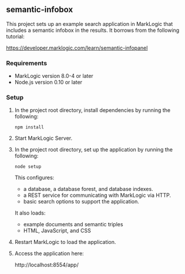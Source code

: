 ## semantic-infobox

This project sets up an example search application in MarkLogic that includes a semantic infobox in the results. It borrows from the following tutorial:

https://developer.marklogic.com/learn/semantic-infopanel

### Requirements

- MarkLogic version 8.0-4 or later
- Node.js version 0.10 or later

### Setup

1. In the project root directory, install dependencies by running the following:

   `npm install`

2. Start MarkLogic Server.

3. In the project root directory, set up the application by running the following:

   `node setup`

   This configures:

   - a database, a database forest, and database indexes.
   - a REST service for communicating with MarkLogic via HTTP.
   - basic search options to support the application.

   It also loads:

   - example documents and semantic triples
   - HTML, JavaScript, and CSS

4. Restart MarkLogic to load the application.

5. Access the application here:

   http://localhost:8554/app/


